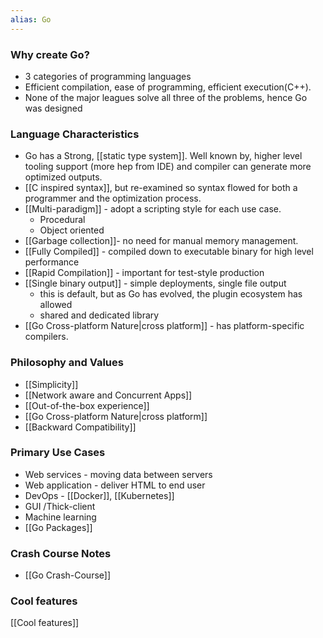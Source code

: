 ```yaml
---
alias: Go
---
```

### Why create Go?

- 3 categories of programming languages
- Efficient compilation, ease of programming, efficient execution(C++). 
- None of the major leagues solve all three of the problems, hence Go was designed 
### Language Characteristics
- Go has  a Strong, [[static type system]]. Well known by,  higher level tooling support (more hep from IDE) and compiler can generate more optimized outputs.
- [[C inspired syntax]], but re-examined so syntax flowed for both a programmer and the optimization process. 
- [[Multi-paradigm]] - adopt a scripting style for each use case.
	- Procedural
	- Object oriented
- [[Garbage collection]]- no need for manual memory management.
- [[Fully Compiled]] - compiled down to executable binary for high level performance
- [[Rapid Compilation]] - important for test-style production
- [[Single binary output]] - simple deployments, single file output
	- this is default, but as Go has evolved, the plugin ecosystem has allowed 
	- shared and dedicated library
- [[Go Cross-platform Nature|cross platform]] - has platform-specific compilers.
### Philosophy and Values 

- [[Simplicity]]
- [[Network aware and Concurrent Apps]]
- [[Out-of-the-box experience]]
- [[Go Cross-platform Nature|cross platform]]
- [[Backward Compatibility]]  

### Primary Use Cases
- Web services - moving data between servers
- Web application -  deliver HTML to end user
- DevOps - [[Docker]], [[Kubernetes]]
- GUI /Thick-client
- Machine learning
- [[Go Packages]]

### Crash Course Notes
- [[Go Crash-Course]]

### Cool features
[[Cool features]]
